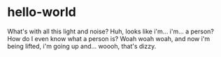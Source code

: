 # hello-world
What's with all this light and noise?
Huh, looks like i'm... i'm... a person? How do I even know what a person is? Woah woah woah, and now i'm being lifted, i'm going up and... woooh, that's dizzy. 

